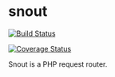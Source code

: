 # snout

[![Build Status](https://travis-ci.org/rubberydub/snout.svg?branch=master)](https://travis-ci.org/rubberydub/snout)

[![Coverage Status](https://coveralls.io/repos/github/rubberydub/snout/badge.svg)](https://coveralls.io/github/rubberydub/snout)

Snout is a PHP request router.
